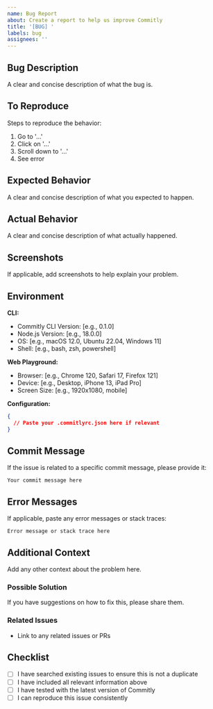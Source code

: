 ```yaml
---
name: Bug Report
about: Create a report to help us improve Commitly
title: '[BUG] '
labels: bug
assignees: ''
---
```


## Bug Description

A clear and concise description of what the bug is.

## To Reproduce

Steps to reproduce the behavior:

1. Go to '...'
2. Click on '...'
3. Scroll down to '...'
4. See error

## Expected Behavior

A clear and concise description of what you expected to happen.

## Actual Behavior

A clear and concise description of what actually happened.

## Screenshots

If applicable, add screenshots to help explain your problem.

## Environment

**CLI:**

- Commitly CLI Version: [e.g., 0.1.0]
- Node.js Version: [e.g., 18.0.0]
- OS: [e.g., macOS 12.0, Ubuntu 22.04, Windows 11]
- Shell: [e.g., bash, zsh, powershell]

**Web Playground:**

- Browser: [e.g., Chrome 120, Safari 17, Firefox 121]
- Device: [e.g., Desktop, iPhone 13, iPad Pro]
- Screen Size: [e.g., 1920x1080, mobile]

**Configuration:**

```json
{
  // Paste your .commitlyrc.json here if relevant
}
```

## Commit Message

If the issue is related to a specific commit message, please provide it:

```
Your commit message here
```

## Error Messages

If applicable, paste any error messages or stack traces:

```
Error message or stack trace here
```

## Additional Context

Add any other context about the problem here.

### Possible Solution

If you have suggestions on how to fix this, please share them.

### Related Issues

- Link to any related issues or PRs

## Checklist

- [ ] I have searched existing issues to ensure this is not a duplicate
- [ ] I have included all relevant information above
- [ ] I have tested with the latest version of Commitly
- [ ] I can reproduce this issue consistently
